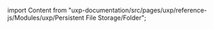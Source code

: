 
import Content from "uxp-documentation/src/pages/uxp/reference-js/Modules/uxp/Persistent File Storage/Folder";

<Content query="product=photoshop"/>
